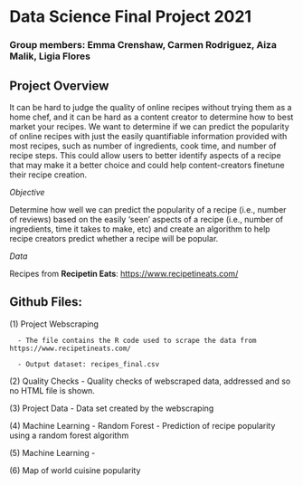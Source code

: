 # Data Science Final Project 2021

###  **Group members:** Emma Crenshaw, Carmen Rodriguez, Aiza Malik, Ligia Flores



## Project Overview
It can be hard to judge the quality of online recipes without trying them as a home chef, and it can be hard as a content creator to determine how to best market your recipes. We want to determine if we can predict the popularity of online recipes with just the easily quantifiable information provided with most recipes, such as number of ingredients, cook time, and number of recipe steps. This could allow users to better identify aspects of a recipe that may make it a better choice and could help content-creators finetune their recipe creation.

_Objective_

Determine how well we can predict the popularity of a recipe (i.e., number of reviews) based on the easily ‘seen’ aspects of a recipe (i.e., number of ingredients, time it takes to make, etc) and create an algorithm to help recipe creators predict whether a recipe will be popular.

_Data_

Recipes from **Recipetin Eats**: https://www.recipetineats.com/


## Github Files:

  (1) Project Webscraping
  
      - The file contains the R code used to scrape the data from https://www.recipetineats.com/ 
      
      - Output dataset: recipes_final.csv
     
     
  (2) Quality Checks 
      - Quality checks of webscraped data, addressed and so no HTML file is shown.
  
  (3) Project Data
      - Data set created by the webscraping
  
  (4) Machine Learning - Random Forest
      - Prediction of recipe popularity using a random forest algorithm
  
  (5) Machine Learning - 
  
  (6) Map of world cuisine popularity
  
  
